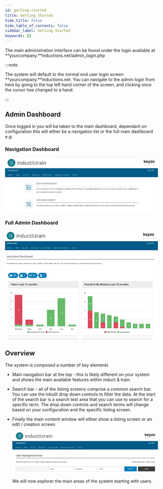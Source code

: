 ```yaml
---
id: getting-started
title: Getting Started
hide_title: false
hide_table_of_contents: false
sidebar_label: Getting Started
keywords: []
---
```

The main administration interface can be found under the login available at **yourcompany.**inductions.net/admin_login.php

:::note

The system will default to the normal end user login screen **yourcompany.**inductions.net. You can navigate to the admin login from here  by going to the top left hand corner of the screen, and clicking once the cursor has changed to a hand.

:::

## Admin Dashboard

Once logged in you will be taken to the main dashboard, dependant on configuration this will either be a navigation list or the full main dashboard e.g:

### Navigation Dashboard

![Dashboard List](list-dashboard.jpg "Dashboard List")

### Full Admin Dashboard

![Full Admin Dashboard](dashboard.jpg "Full Admin Dashboard")

## Overview

The system is composed a number of key elements 

* Main navigation bar at the top - this is likely different on your system and shows the main available features within induct & train.
* Search bar - all of the listing screens comprise a common search bar. You can use the inbuilt drop down controls to filter the data. At the start of the search bar is a search text area that you can use to search for a specific term. The drop down controls and search terms will change based on your configuration and the specific listing screen.
* Finally the main content window will either show a listing screen or an edit / creation screen.

  ![System Overview](overview-nav.jpg "System Overview")

  We will now explorer the main areas of the system starting with users.